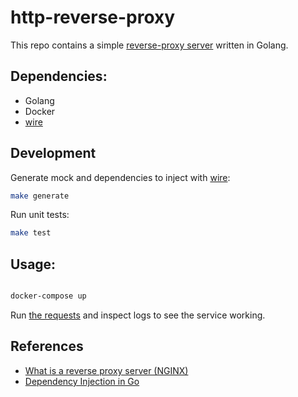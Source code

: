# http-reverse-proxy

This repo contains a simple [reverse-proxy server](https://en.wikipedia.org/wiki/Reverse_proxy) written in Golang.

## Dependencies:

- Golang
- Docker
- [wire](https://github.com/google/wire)

## Development

Generate mock and dependencies to inject with [wire](https://github.com/google/wire):
```bash
make generate
```

Run unit tests:

```bash
make test
```

## Usage:

```bash

docker-compose up
```

Run [the requests](./requests.http) and inspect logs to see the service working.

## References

- [What is a reverse proxy server (NGINX)](https://www.nginx.com/resources/glossary/reverse-proxy-server)
- [Dependency Injection in Go](https://blog.drewolson.org/go-dependency-injection-with-wire)
